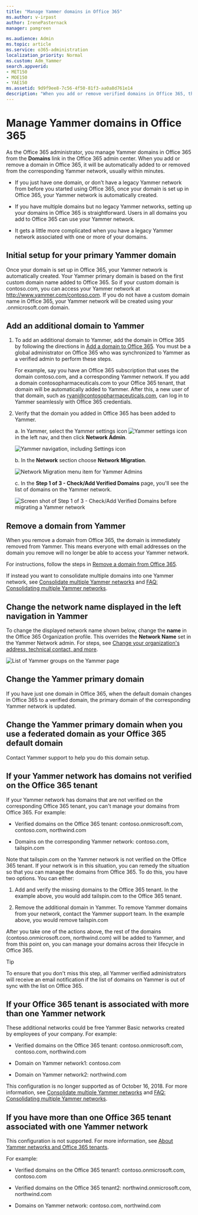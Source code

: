 ```yaml
---
title: "Manage Yammer domains in Office 365"
ms.author: v-irpast
author: IrenePasternack
manager: pamgreen

ms.audience: Admin
ms.topic: article
ms.service: o365-administration
localization_priority: Normal
ms.custom: Adm_Yammer
search.appverid:
- MET150
- MOE150
- YAE150
ms.assetid: 9d9f9ee8-7c56-4f50-81f3-aa0a8d761e14
description: "When you add or remove verified domains in Office 365, they are automatically added or removed from your Yammer network."
---
```


# Manage Yammer domains in Office 365

As the Office 365 administrator, you manage Yammer domains in Office 365 from the **Domains** link in the Office 365 admin center. When you add or remove a domain in Office 365, it will be automatically added to or removed from the corresponding Yammer network, usually within minutes. 
  
- If you just have one domain, or don't have a legacy Yammer network from before you started using Office 365, once your domain is set up in Office 365, your Yammer network is automatically created.
    
- If you have multiple domains but no legacy Yammer networks, setting up your domains in Office 365 is straightforward. Users in all domains you add to Office 365 can use your Yammer network.
    
- It gets a little more complicated when you have a legacy Yammer network associated with one or more of your domains.
    
## Initial setup for your primary Yammer domain

Once your domain is set up in Office 365, your Yammer network is automatically created. Your Yammer primary domain is based on the first custom domain name added to Office 365. So if your custom domain is contoso.com, you can access your Yammer network at http://www.yammer.com/contoso.com. If you do not have a custom domain name in Office 365, your Yammer network will be created using your .onmicrosoft.com domain.

## Add an additional domain to Yammer
<a name="add"></a>
 
1. To add an additional domain to Yammer, add the domain in Office 365 by following the directions in [Add a domain to Office 365](https://support.office.com/article/6383f56d-3d09-4dcb-9b41-b5f5a5efd611). You must be a global administrator on Office 365 who was synchronized to Yammer as a verified admin to perform these steps.

    For example, say you have an Office 365 subscription that uses the domain contoso.com, and a corresponding Yammer network. If you add a domain contosopharmaceuticals.com to your Office 365 tenant, that domain will be automatically added to Yammer. After this, a new user of that domain, such as ryani@contosopharmaceuticals.com, can log in to Yammer seamlessly with Office 365 credentials.

2. Verify that the domain you added in Office 365 has been added to Yammer.  
  
    a. In Yammer, select the Yammer settings icon ![Yammer settings icon](../media/9704ce70-56ce-43f7-96c6-f253b0413d40.png) in the left nav, and then click **Network Admin**.
    
    ![Yammer navigation, including Settings icon](../media/d1ec06fa-c2fb-4dcb-b21f-6dff1d20d6ad.png)
  
    b. In the **Network** section choose **Network Migration**.
    
    ![Network Migration menu item for Yammer Admins](../media/f9ae9328-9cb2-46f7-9bce-26bcdc29b3fa.png)
  
    c. In the **Step 1 of 3 - Check/Add Verified Domains** page, you'll see the list of domains on the Yammer network. 
    
    ![Screen shot of Step 1 of 3 - Check/Add Verified Domains before migrating a Yammer network](../media/cac649d6-9245-4645-8f59-fb27dffd87e8.png)
  
## Remove a domain from Yammer 
<a name="remove"></a>

When you remove a domain from Office 365, the domain is immediately removed from Yammer. This means everyone with email addresses on the domain you remove will no longer be able to access your Yammer network.

For instructions, follow the steps in [Remove a domain from Office 365](https://support.office.com/en-us/article/Remove-a-domain-from-Office-365-f09696b2-8c29-4588-a08b-b333da19810c). 

If instead you want to consolidate multiple domains into one Yammer network, see [Consolidate multiple Yammer networks](https://docs.microsoft.com/en-us/Yammer/configure-your-yammer-network/consolidate-multiple-yammer-networks) and [FAQ: Consolidating multiple Yammer networks](https://docs.microsoft.com/en-us/Yammer/configure-your-yammer-network/faq-consolidate-multiple-yammer-networks).

## Change the network name displayed in the left navigation in Yammer

To change the displayed network name shown below, change the **name** in the Office 365 Organization profile. This overrides the **Network Name** set in the Yammer Network admin. For steps, see [Change your organization's address, technical contact, and more](https://support.office.com/en-us/article/Change-your-organization-s-address-technical-contact-and-more-a36e5a52-4df2-479e-bb97-9e67b8483e10).
 
   ![List of Yammer groups on the Yammer page](../media/0a1125b1-74d2-4ea5-b8e4-6d52456a527e.jpg)
  
## Change the Yammer primary domain

If you have just one domain in Office 365, when the default domain changes in Office 365 to a verified domain, the primary domain of the corresponding Yammer network is updated. 

## Change the Yammer primary domain when you use a federated domain as your Office 365 default domain

Contact Yammer support to help you do this domain setup. 

## If your Yammer network has domains not verified on the Office 365 tenant

If your Yammer network has domains that are not verified on the corresponding Office 365 tenant, you can't manage your domains from Office 365. For example:
  
- Verified domains on the Office 365 tenant: contoso.onmicrosoft.com, contoso.com, northwind.com 
    
- Domains on the corresponding Yammer network: contoso.com, tailspin.com 
    
Note that tailspin.com on the Yammer network is not verified on the Office 365 tenant. If your network is in this situation, you can remedy the situation so that you can manage the domains from Office 365. To do this, you have two options. You can either:
  
1. Add and verify the missing domains to the Office 365 tenant. In the example above, you would add tailspin.com to the Office 365 tenant. 
    
2. Remove the additional domain in Yammer. To remove Yammer domains from your network, contact the Yammer support team. In the example above, you would remove tailspin.com 
    
After you take one of the actions above, the rest of the domains (contoso.onmicrosoft.com, northwind.com) will be added to Yammer, and from this point on, you can manage your domains across their lifecycle in Office 365.
  
> [!TIP]
> To ensure that you don't miss this step, all Yammer verified administrators will receive an email notification if the list of domains on Yammer is out of sync with the list on Office 365. 
  
## If your Office 365 tenant is associated with more than one Yammer network

These additional networks could be free Yammer Basic networks created by employees of your company. For example:
  
- Verified domains on the Office 365 tenant: contoso.onmicrosoft.com, contoso.com, northwind.com 
    
- Domain on Yammer network1: contoso.com 
    
- Domain on Yammer network2: northwind.com 
    
This configuration is no longer supported as of October 16, 2018. For more information, see [Consolidate multiple Yammer networks](https://docs.microsoft.com/en-us/Yammer/configure-your-yammer-network/consolidate-multiple-yammer-networks) and [FAQ: Consolidating multiple Yammer networks](https://docs.microsoft.com/en-us/Yammer/configure-your-yammer-network/faq-consolidate-multiple-yammer-networks). 
  
## If you have more than one Office 365 tenant associated with one Yammer network

This configuration is not supported. For more information, see [About Yammer networks and Office 365 tenants](yammer-and-office-365.md). 

For example:
  
- Verified domains on the Office 365 tenant1: contoso.onmicrosoft.com, contoso.com 
    
- Verified domains on the Office 365 tenant2: northwind.onmicrosoft.com, northwind.com 
    
- Domains on Yammer network: contoso.com, northwind.com 
  

